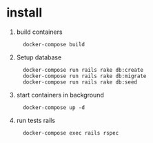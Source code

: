 # install

1. build containers
   ```
     docker-compose build
   ```

1. Setup database
   ```
     docker-compose run rails rake db:create
     docker-compose run rails rake db:migrate
     docker-compose run rails rake db:seed
   ```

1. start containers in background
   ```
     docker-compose up -d
   ```

1. run tests rails
   ```
     docker-compose exec rails rspec
   ```

